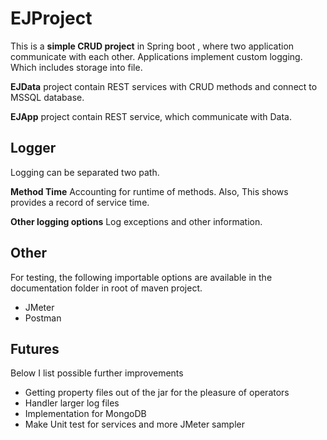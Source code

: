 # EJProject

This is a **simple CRUD project** in Spring boot , where two application communicate with each other. Applications implement custom logging. Which includes storage into file.

**EJData** project contain REST services with CRUD methods and connect to MSSQL database.

**EJApp** project contain REST service, which communicate with Data.



## Logger

Logging can be separated two path.



**Method Time**
Accounting for runtime of methods. Also, This shows provides a record of service time.



**Other logging options**
Log exceptions and other information.



## Other

For testing, the following importable  options are available in the  documentation folder in root of maven project.

- JMeter
- Postman



## Futures 

Below I list possible further improvements

- Getting property files out of the jar for the pleasure of operators
- Handler larger log files
- Implementation for MongoDB
- Make Unit test for services and more JMeter sampler 

